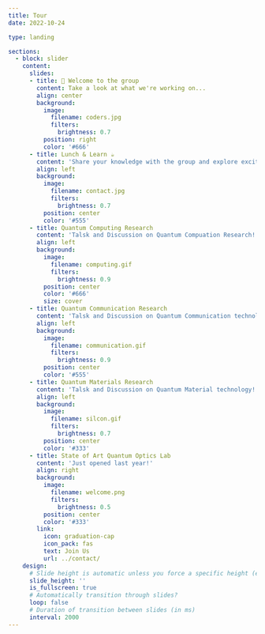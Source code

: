 ```yaml
---
title: Tour
date: 2022-10-24

type: landing

sections:
  - block: slider
    content:
      slides:
      - title: 👋 Welcome to the group
        content: Take a look at what we're working on...
        align: center
        background:
          image:
            filename: coders.jpg
            filters:
              brightness: 0.7
          position: right
          color: '#666'
      - title: Lunch & Learn ☕️
        content: 'Share your knowledge with the group and explore exciting new topics together!'
        align: left
        background:
          image:
            filename: contact.jpg
            filters:
              brightness: 0.7
          position: center
          color: '#555'
      - title: Quantum Computing Research
        content: 'Talsk and Discussion on Quantum Compuation Research!'
        align: left
        background:
          image:
            filename: computing.gif
            filters:
              brightness: 0.9
          position: center
          color: '#666'
          size: cover
      - title: Quantum Communication Research
        content: 'Talsk and Discussion on Quantum Communication technology!'
        align: left
        background:
          image:
            filename: communication.gif
            filters:
              brightness: 0.9
          position: center
          color: '#555'
      - title: Quantum Materials Research
        content: 'Talsk and Discussion on Quantum Material technology!'
        align: left
        background:
          image:
            filename: silcon.gif
            filters:
              brightness: 0.7
          position: center
          color: '#333'
      - title: State of Art Quantum Optics Lab
        content: 'Just opened last year!'
        align: right
        background:
          image:
            filename: welcome.png
            filters:
              brightness: 0.5
          position: center
          color: '#333'
        link:
          icon: graduation-cap
          icon_pack: fas
          text: Join Us
          url: ../contact/
    design:
      # Slide height is automatic unless you force a specific height (e.g. '400px')
      slide_height: ''
      is_fullscreen: true
      # Automatically transition through slides?
      loop: false
      # Duration of transition between slides (in ms)
      interval: 2000
---
```

